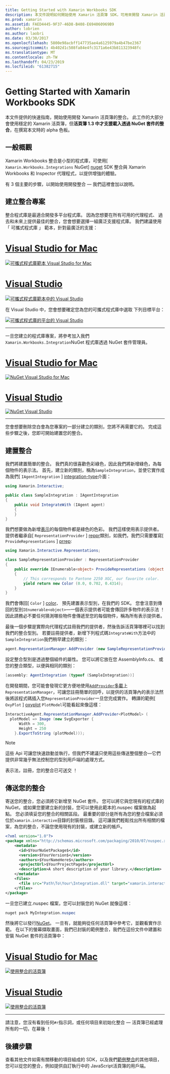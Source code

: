 ```yaml
---
title: Getting Started with Xamarin Workbooks SDK
description: 本文件說明如何開始使用 Xamarin 活頁簿 SDK，可用來開發 Xamarin 活頁簿的整合。
ms.prod: xamarin
ms.assetid: FAED4445-9F37-46D8-B408-E694060969B9
author: lobrien
ms.author: laobri
ms.date: 03/30/2017
ms.openlocfilehash: 5800e98acbff147735ae4a6125979a4b47be2367
ms.sourcegitcommit: 4b402d1c508fa84e4fc3171a6e43b811323948fc
ms.translationtype: MT
ms.contentlocale: zh-TW
ms.lasthandoff: 04/23/2019
ms.locfileid: "61382715"
---
```

# <a name="getting-started-with-the-xamarin-workbooks-sdk"></a>Getting Started with Xamarin Workbooks SDK

本文件提供的快速指南，開始使用開發 Xamarin 活頁簿的整合。 此工作的大部分會使用穩定的 Xamarin 活頁簿，但**活頁簿 1.3 中才支援載入透過 NuGet 套件的整合**，在撰寫本文時的 alpha 色板。

## <a name="general-overview"></a>一般概觀

Xamarin Workbooks 整合是小型的程式庫，可使用[ `Xamarin.Workbooks.Integrations` NuGet] [ nuget] SDK 整合與 Xamarin Workbooks 和 Inspector 代理程式，以提供增強的體驗。

有 3 個主要的步驟，以開始使用開發整合 — 我們這裡會加以說明。

## <a name="creating-the-integration-project"></a>建立整合專案

整合程式庫是最適合開發多平台程式庫。 因為您想要在所有可用的代理程式、 過去和未來上提供最佳的整合，您會想要選擇一組廣泛支援程式庫。 我們建議使用 「 可攜式程式庫 」 範本，針對最廣泛的支援：

# <a name="visual-studio-for-mactabmacos"></a>[Visual Studio for Mac](#tab/macos)

[![可攜式程式庫範本 Visual Studio for Mac](images/xamarin-studio-pcl.png)](images/xamarin-studio-pcl.png#lightbox)

# <a name="visual-studiotabwindows"></a>[Visual Studio](#tab/windows)

[![可攜式程式庫範本中的 Visual Studio](images/visual-studio-pcl.png)](images/visual-studio-pcl.png#lightbox)

在 Visual Studio 中，您會想要確定您為您的可攜式程式庫中選取 下列目標平台：

[![可攜式程式庫的平台的 Visual Studio](images/visual-studio-pcl-platforms.png)](images/visual-studio-pcl-platforms.png#lightbox)

-----

一旦您建立的程式庫專案，將參考加入我們`Xamarin.Workbooks.Integration`NuGet 程式庫透過 NuGet 套件管理員。

# <a name="visual-studio-for-mactabmacos"></a>[Visual Studio for Mac](#tab/macos)

[![NuGet Visual Studio for Mac](images/xamarin-studio-nuget.png)](images/xamarin-studio-nuget.png#lightbox)

# <a name="visual-studiotabwindows"></a>[Visual Studio](#tab/windows)

[![NuGet Visual Studio](images/visual-studio-nuget.png)](images/visual-studio-nuget.png#lightbox)

-----

您會想要刪除空白會為您專案的一部分建立的類別，您將不再需要它的。 完成這些步驟之後，您即可開始建置您的整合。

## <a name="building-an-integration"></a>建置整合

我們將建置簡單的整合。 我們真的很喜歡色彩綠色，因此我們將新增綠色，為每個物件的表示法。 首先，建立新的類別，稱為`SampleIntegration`，並使它實作成為我們[ `IAgentIntegration` ] [ integration-type]介面：

```csharp
using Xamarin.Interactive;

public class SampleIntegration : IAgentIntegration
{
    public void IntegrateWith (IAgent agent)
    {
    }
}
```

我們想要做為新增[表示](~/tools/workbooks/sdk/representations.md)的每個物件都是綠色的色彩。 我們這樣使用表示提供者。 提供者繼承自[ `RepresentationProvider` ] [ reppr]類別，如我們，我們只需要覆寫[ `ProvideRepresentations` ] [ prrep]:

```csharp
using Xamarin.Interactive.Representations;

class SampleRepresentationProvider : RepresentationProvider
{
    public override IEnumerable<object> ProvideRepresentations (object obj)
    {
        // This corresponds to Pantone 2250 XGC, our favorite color.
        yield return new Color (0.0, 0.702, 0.4314);
    }
}
```

我們會傳回[ `Color` ] [ color]、 預先建置表示型別，在我們的 SDK。
您會注意到傳回的型別`IEnumerable<object>`&mdash;一個表示提供者可能會傳回許多物件的表示法 ！ 因此請務必不要任何猜測哪些物件會傳遞至您的每個物件，稱為所有表示提供者。

最後一個步驟是實際向代理程式註冊我們的提供者，然後告訴活頁簿哪裡可以找到我們的整合型別。 若要註冊提供者，新增下列程式碼`IntegrateWith`方法中的`SampleIntegration`我們稍早建立的類別：

```csharp
agent.RepresentationManager.AddProvider (new SampleRepresentationProvider ());
```

設定整合型別是透過整個組件的屬性。 您可以將它放在您 AssemblyInfo.cs、 或您的整合類型，以便與相同的類別：

```csharp
[assembly: AgentIntegration (typeof (SampleIntegration))]
````

在開發期間，您可能會發現它更方便地使用[`AddProvider`多載][ addprovider]上`RepresentationManager`，可讓您註冊簡單的回呼，以提供的活頁簿內的表示法然後將該程式碼插入您`RepresentationProvider`一旦您完成實作。 轉譯的範例[ `OxyPlot` ] [ oxyplot] `PlotModel`可能看起來像這樣：

```csharp
InteractiveAgent.RepresentationManager.AddProvider<PlotModel> (
  plotModel => Image (new SvgExporter {
      Width = 300,
      Height = 250
    }.ExportToString (plotModel)));
```

> [!NOTE]
> 這些 Api 可讓您快速啟動並執行，但我們不建議只使用這些傳送整個整合&mdash;它們提供非常幾乎無法控制您的型別用戶端的處理方式。

表示法，註冊，您的整合已可送交 ！

## <a name="shipping-your-integration"></a>傳送您的整合

寄送您的整合，您必須將它新增至 NuGet 套件。
您可以將它與您現有的程式庫的 NuGet，或如果您要建立新的封裝，您可以使用此範本的.nuspec 檔案做為起點。
您必須填妥您的整合的相關區段。 最重要的部分是所有為您的整合檔案必須位於`xamarin.interactive`目錄的封裝根目錄。 這可讓我們輕鬆找出所有相關的檔案，為您的整合，不論您使用現有的封裝，或建立新的帳戶。

```xml
<?xml version="1.0"?>
<package xmlns="http://schemas.microsoft.com/packaging/2010/07/nuspec.xsd">
    <metadata>
      <id>$YourNuGetPackage$</id>
      <version>$YourVersion$</version>
      <authors>$YourNameHere$</authors>
      <projectUrl>$YourProjectPage$</projectUrl>
      <description>A short description of your library.</description>
    </metadata>
    <files>
      <file src="Path\To\Your\Integration.dll" target="xamarin.interactive" />
    </files>
</package>
```

一旦您已建立.nuspec 檔案，您可以封裝您的 NuGet 就像這樣：

```csharp
nuget pack MyIntegration.nuspec
```

然後將它以發行[NuGet][nugetorg]。 一旦有，就能夠從任何活頁簿中參考它，並觀看實作示範。 在以下的螢幕擷取畫面，我們已封裝的範例整合，我們在這份文件中建置和安裝 NuGet 套件的活頁簿中：

# <a name="visual-studio-for-mactabmacos"></a>[Visual Studio for Mac](#tab/macos)

[![使用整合的活頁簿](images/mac-workbooks-integrated.png)](images/mac-workbooks-integrated.png#lightbox)

# <a name="visual-studiotabwindows"></a>[Visual Studio](#tab/windows)

[![使用整合的活頁簿](images/windows-workbooks-integrated.png)](images/windows-workbooks-integrated.png#lightbox)

-----

請注意，您沒有看到任何`#r`指示詞，或任何項目來初始化整合 — 活頁簿已經處理所有的一切，在幕後 ！

## <a name="next-steps"></a>後續步驟

查看其他文件如需有關移動的項目組成的 SDK，以及我們[範例整合](~/tools/workbooks/samples/index.md)的其他項目，您可以從您的整合，例如提供自訂執行中的 JavaScript活頁簿的用戶端。

[integration-type]: https://developer.xamarin.com/api/type/Xamarin.Interactive.IAgentIntegration/
[repman-api]: https://developer.xamarin.com/api/type/Xamarin.Interactive.Representations.IRepresentationManager/
[color]: https://developer.xamarin.com/api/type/Xamarin.Interactive.Representations.Color/
[xir]: https://developer.xamarin.com/api/namespace/Xamarin.Interactive.Representations/
[reppr]: https://developer.xamarin.com/api/type/Xamarin.Interactive.Representations.RepresentationProvider/
[prrep]: https://developer.xamarin.com/api/member/Xamarin.Interactive.Representations.RepresentationProvider.ProvideRepresentations/p/System.Object/
[nugetorg]: https://nuget.org
[nuget]: https://nuget.org/packages/Xamarin.Workbooks.Integration
[addprovider]: https://developer.xamarin.com/api/member/Xamarin.Interactive.Representations.IRepresentationManager.AddProvider/
[oxyplot]: http://www.oxyplot.org/
